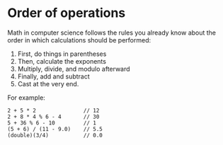 # Order of operations
Math in computer science follows the rules you already know about the order in which calculations should be performed:

1. First, do things in parentheses
2. Then, calculate the exponents 
3. Multiply, divide, and modulo afterward
4. Finally, add and subtract
5. <word data-key="casting">Cast</word> at the very end.

For example:

    2 + 5 * 2               // 12
    2 + 8 * 4 % 6 - 4       // 30
    5 + 36 % 6 - 10         // 1
    (5 + 6) / (11 - 9.0)    // 5.5
    (double)(3/4)           // 0.0
